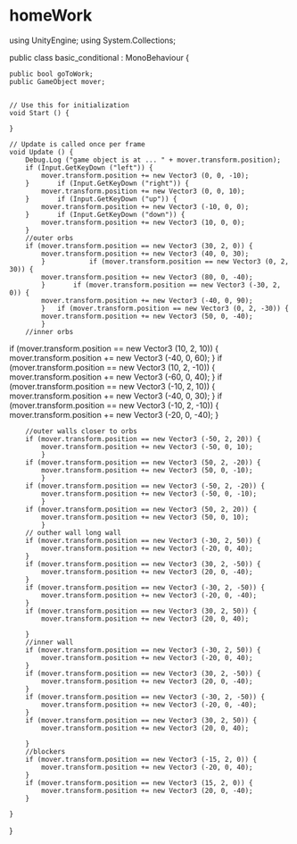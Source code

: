 # homeWork
using UnityEngine;
using System.Collections;

public class basic_conditional : MonoBehaviour {

	public bool goToWork;
	public GameObject mover;


	// Use this for initialization
	void Start () {
	
	}
	
	// Update is called once per frame
	void Update () {
		Debug.Log ("game object is at ... " + mover.transform.position);
		if (Input.GetKeyDown ("left")) {
			mover.transform.position += new Vector3 (0, 0, -10);
		}		if (Input.GetKeyDown ("right")) {
			mover.transform.position += new Vector3 (0, 0, 10);
		}		if (Input.GetKeyDown ("up")) {
			mover.transform.position += new Vector3 (-10, 0, 0);
		}		if (Input.GetKeyDown ("down")) {
			mover.transform.position += new Vector3 (10, 0, 0);
		}
		//outer orbs
		if (mover.transform.position == new Vector3 (30, 2, 0)) {
			mover.transform.position += new Vector3 (40, 0, 30);
			}			if (mover.transform.position == new Vector3 (0, 2, 30)) {
			mover.transform.position += new Vector3 (80, 0, -40);
			}		if (mover.transform.position == new Vector3 (-30, 2, 0)) {
			mover.transform.position += new Vector3 (-40, 0, 90);
			}	if (mover.transform.position == new Vector3 (0, 2, -30)) {
			mover.transform.position += new Vector3 (50, 0, -40);
			}
		//inner orbs
if (mover.transform.position == new Vector3 (10, 2, 10)) {
	mover.transform.position += new Vector3 (-40, 0, 60);
	}
	if (mover.transform.position == new Vector3 (10, 2, -10)) {
		mover.transform.position += new Vector3 (-60, 0, 40);
		}
	if (mover.transform.position == new Vector3 (-10, 2, 10)) {
		mover.transform.position += new Vector3 (-40, 0, 30);
		}
		if (mover.transform.position == new Vector3 (-10, 2, -10)) {
			mover.transform.position += new Vector3 (-20, 0, -40);
		}

		//outer walls closer to orbs
		if (mover.transform.position == new Vector3 (-50, 2, 20)) {
			mover.transform.position += new Vector3 (-50, 0, 10);
			}
		if (mover.transform.position == new Vector3 (50, 2, -20)) {
			mover.transform.position += new Vector3 (50, 0, -10);
			}
		if (mover.transform.position == new Vector3 (-50, 2, -20)) {
			mover.transform.position += new Vector3 (-50, 0, -10);
			}
		if (mover.transform.position == new Vector3 (50, 2, 20)) {
			mover.transform.position += new Vector3 (50, 0, 10);
			}
		// outher wall long wall
		if (mover.transform.position == new Vector3 (-30, 2, 50)) {
			mover.transform.position += new Vector3 (-20, 0, 40);
		}
		if (mover.transform.position == new Vector3 (30, 2, -50)) {
			mover.transform.position += new Vector3 (20, 0, -40);
		}
		if (mover.transform.position == new Vector3 (-30, 2, -50)) {
			mover.transform.position += new Vector3 (-20, 0, -40);
		}
		if (mover.transform.position == new Vector3 (30, 2, 50)) {
			mover.transform.position += new Vector3 (20, 0, 40);

		}
		//inner wall
		if (mover.transform.position == new Vector3 (-30, 2, 50)) {
			mover.transform.position += new Vector3 (-20, 0, 40);
		}
		if (mover.transform.position == new Vector3 (30, 2, -50)) {
			mover.transform.position += new Vector3 (20, 0, -40);
		}
		if (mover.transform.position == new Vector3 (-30, 2, -50)) {
			mover.transform.position += new Vector3 (-20, 0, -40);
		}
		if (mover.transform.position == new Vector3 (30, 2, 50)) {
			mover.transform.position += new Vector3 (20, 0, 40);

		}
		//blockers
		if (mover.transform.position == new Vector3 (-15, 2, 0)) {
			mover.transform.position += new Vector3 (-20, 0, 40);
		}
		if (mover.transform.position == new Vector3 (15, 2, 0)) {
			mover.transform.position += new Vector3 (20, 0, -40);
		}

	}
}

